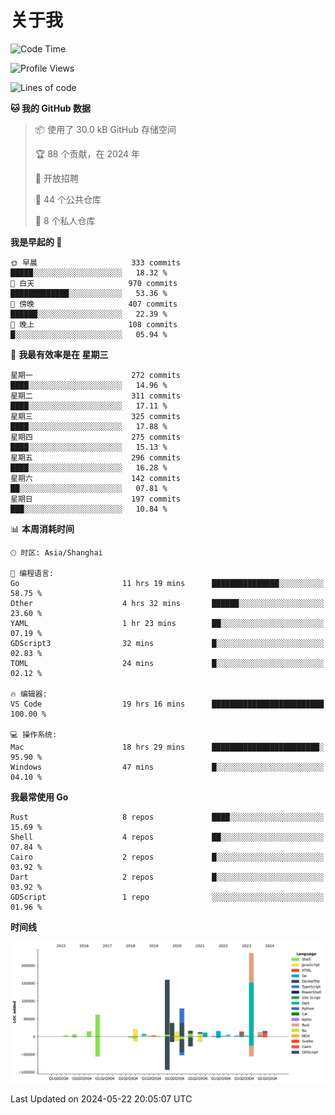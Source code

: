 # 关于我

<!--START_SECTION:waka-->
![Code Time](http://img.shields.io/badge/Code%20Time-2%2C732%20hrs%206%20mins-blue)

![Profile Views](http://img.shields.io/badge/%E4%B8%AA%E4%BA%BA%E8%B5%84%E6%96%99%E8%A7%82%E7%9C%8B%E6%AC%A1%E6%95%B0-0-blue)

![Lines of code](https://img.shields.io/badge/%E4%BB%8E%E3%80%8CHello%20World%E3%80%8D%E8%B5%B7%E6%88%91%E5%B7%B2%E7%BB%8F%E5%86%99%E4%BA%86-746.6%20thousand%20%E8%A1%8C%E4%BB%A3%E7%A0%81-blue)

**🐱 我的 GitHub 数据** 

> 📦  使用了 30.0 kB GitHub 存储空间 
 > 
> 🏆 88 个贡献，在 2024 年
 > 
> 💼 开放招聘
 > 
> 📜 44 个公共仓库 
 > 
> 🔑 8 个私人仓库 
 > 
**我是早起的 🐤** 

```text
🌞 早晨                     333 commits         █████░░░░░░░░░░░░░░░░░░░░   18.32 % 
🌆 白天                     970 commits         █████████████░░░░░░░░░░░░   53.36 % 
🌃 傍晚                     407 commits         ██████░░░░░░░░░░░░░░░░░░░   22.39 % 
🌙 晚上                     108 commits         █░░░░░░░░░░░░░░░░░░░░░░░░   05.94 % 
```
📅 **我最有效率是在 星期三** 

```text
星期一                      272 commits         ████░░░░░░░░░░░░░░░░░░░░░   14.96 % 
星期二                      311 commits         ████░░░░░░░░░░░░░░░░░░░░░   17.11 % 
星期三                      325 commits         ████░░░░░░░░░░░░░░░░░░░░░   17.88 % 
星期四                      275 commits         ████░░░░░░░░░░░░░░░░░░░░░   15.13 % 
星期五                      296 commits         ████░░░░░░░░░░░░░░░░░░░░░   16.28 % 
星期六                      142 commits         ██░░░░░░░░░░░░░░░░░░░░░░░   07.81 % 
星期日                      197 commits         ███░░░░░░░░░░░░░░░░░░░░░░   10.84 % 
```


📊 **本周消耗时间** 

```text
🕑︎ 时区: Asia/Shanghai

💬 编程语言: 
Go                       11 hrs 19 mins      ███████████████░░░░░░░░░░   58.75 % 
Other                    4 hrs 32 mins       ██████░░░░░░░░░░░░░░░░░░░   23.60 % 
YAML                     1 hr 23 mins        ██░░░░░░░░░░░░░░░░░░░░░░░   07.19 % 
GDScript3                32 mins             █░░░░░░░░░░░░░░░░░░░░░░░░   02.83 % 
TOML                     24 mins             █░░░░░░░░░░░░░░░░░░░░░░░░   02.12 % 

🔥 编辑器: 
VS Code                  19 hrs 16 mins      █████████████████████████   100.00 % 

💻 操作系统: 
Mac                      18 hrs 29 mins      ████████████████████████░   95.90 % 
Windows                  47 mins             █░░░░░░░░░░░░░░░░░░░░░░░░   04.10 % 
```

**我最常使用 Go** 

```text
Rust                     8 repos             ████░░░░░░░░░░░░░░░░░░░░░   15.69 % 
Shell                    4 repos             ██░░░░░░░░░░░░░░░░░░░░░░░   07.84 % 
Cairo                    2 repos             █░░░░░░░░░░░░░░░░░░░░░░░░   03.92 % 
Dart                     2 repos             █░░░░░░░░░░░░░░░░░░░░░░░░   03.92 % 
GDScript                 1 repo              ░░░░░░░░░░░░░░░░░░░░░░░░░   01.96 % 
```



**时间线**

![Lines of Code chart](https://raw.githubusercontent.com/catusax/catusax/master/assets/bar_graph.png)


 Last Updated on 2024-05-22 20:05:07 UTC
<!--END_SECTION:waka-->
